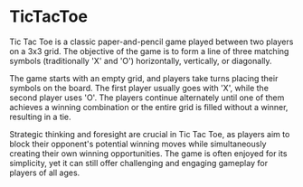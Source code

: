 # TicTacToe


Tic Tac Toe is a classic paper-and-pencil game played between two players on a 3x3 grid. The objective of the game is to form a line of three matching symbols (traditionally 'X' and 'O') horizontally, vertically, or diagonally.

The game starts with an empty grid, and players take turns placing their symbols on the board. The first player usually goes with 'X', while the second player uses 'O'. The players continue alternately until one of them achieves a winning combination or the entire grid is filled without a winner, resulting in a tie.

Strategic thinking and foresight are crucial in Tic Tac Toe, as players aim to block their opponent's potential winning moves while simultaneously creating their own winning opportunities. The game is often enjoyed for its simplicity, yet it can still offer challenging and engaging gameplay for players of all ages.
